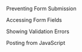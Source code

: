 

Preventing Form Submission

Accessing Form Fields

Showing Validation Errors

Posting from JavaScript
